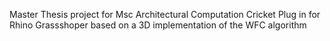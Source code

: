 Master Thesis project for Msc Architectural Computation
Cricket Plug in for Rhino Grassshoper based on a 3D implementation of the WFC algorithm
